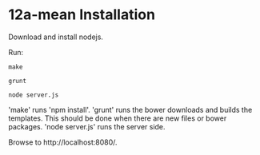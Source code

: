 12a-mean Installation
=====================

Download and install nodejs.

Run:

    make

    grunt

    node server.js

'make' runs 'npm install'.
'grunt' runs the bower downloads and builds the templates. This should be done when there are new files or bower packages.
'node server.js' runs the server side.

Browse to http://localhost:8080/.
